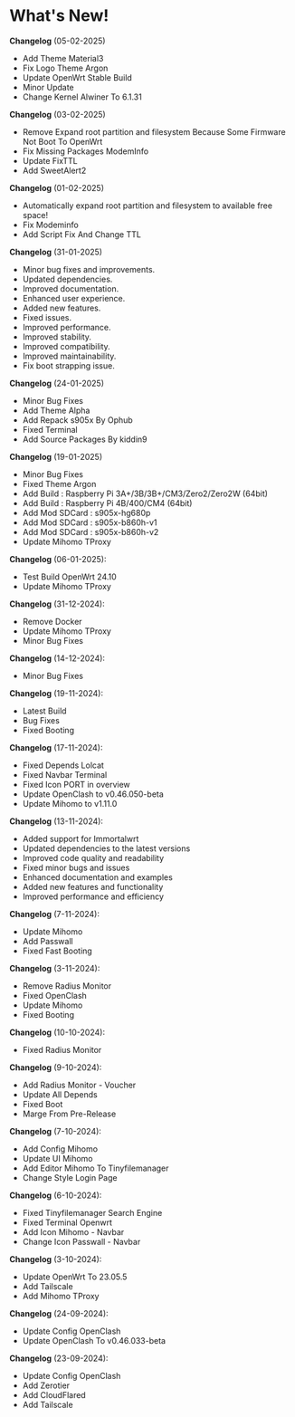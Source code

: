 # What's New!

**Changelog** (05-02-2025)

- Add Theme Material3
- Fix Logo Theme Argon
- Update OpenWrt Stable Build
- Minor Update
- Change Kernel Alwiner To 6.1.31

**Changelog** (03-02-2025)

- Remove Expand root partition and filesystem
  Because Some Firmware Not Boot To OpenWrt
- Fix Missing Packages ModemInfo
- Update FixTTL
- Add SweetAlert2

**Changelog** (01-02-2025)

- Automatically expand root partition and filesystem to available free space!
- Fix Modeminfo
- Add Script Fix And Change TTL

**Changelog** (31-01-2025)

- Minor bug fixes and improvements.
- Updated dependencies.
- Improved documentation.
- Enhanced user experience.
- Added new features.
- Fixed issues.
- Improved performance.
- Improved stability.
- Improved compatibility.
- Improved maintainability.
- Fix boot strapping issue.

**Changelog** (24-01-2025)

- Minor Bug Fixes
- Add Theme Alpha
- Add Repack s905x By Ophub
- Fixed Terminal
- Add Source Packages By kiddin9

**Changelog** (19-01-2025)

- Minor Bug Fixes
- Fixed Theme Argon
- Add Build : Raspberry Pi 3A+/3B/3B+/CM3/Zero2/Zero2W (64bit)
- Add Build : Raspberry Pi 4B/400/CM4 (64bit)
- Add Mod SDCard : s905x-hg680p
- Add Mod SDCard : s905x-b860h-v1
- Add Mod SDCard : s905x-b860h-v2
- Update Mihomo TProxy

**Changelog** (06-01-2025):

- Test Build OpenWrt 24.10
- Update Mihomo TProxy

**Changelog** (31-12-2024):

- Remove Docker
- Update Mihomo TProxy
- Minor Bug Fixes

**Changelog** (14-12-2024):

- Minor Bug Fixes

**Changelog** (19-11-2024):

- Latest Build
- Bug Fixes
- Fixed Booting

**Changelog** (17-11-2024):

- Fixed Depends Lolcat
- Fixed Navbar Terminal
- Fixed Icon PORT in overview
- Update OpenClash to v0.46.050-beta
- Update Mihomo to v1.11.0

**Changelog** (13-11-2024):

- Added support for Immortalwrt
- Updated dependencies to the latest versions
- Improved code quality and readability
- Fixed minor bugs and issues
- Enhanced documentation and examples
- Added new features and functionality
- Improved performance and efficiency

**Changelog** (7-11-2024):

- Update Mihomo
- Add Passwall
- Fixed Fast Booting

**Changelog** (3-11-2024):

- Remove Radius Monitor
- Fixed OpenClash
- Update Mihomo
- Fixed Booting

**Changelog** (10-10-2024):

- Fixed Radius Monitor

**Changelog** (9-10-2024):

- Add Radius Monitor - Voucher
- Update All Depends
- Fixed Boot
- Marge From Pre-Release

**Changelog** (7-10-2024):

- Add Config Mihomo
- Update UI Mihomo
- Add Editor Mihomo To Tinyfilemanager
- Change Style Login Page

**Changelog** (6-10-2024):

- Fixed Tinyfilemanager Search Engine
- Fixed Terminal Openwrt
- Add Icon Mihomo - Navbar
- Change Icon Passwall - Navbar

**Changelog** (3-10-2024):

- Update OpenWrt To 23.05.5
- Add Tailscale
- Add Mihomo TProxy

**Changelog** (24-09-2024):

- Update Config OpenClash
- Update OpenClash To v0.46.033-beta

**Changelog** (23-09-2024):

- Update Config OpenClash
- Add Zerotier
- Add CloudFlared
- Add Tailscale
